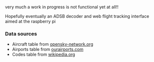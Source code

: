 very much a work in progress is not functional yet at all!!

Hopefully eventually an ADSB decoder and web flight tracking interface aimed at the raspberry pi

### Data sources
* Aircraft table from [opensky-network.org](https://opensky-network.org/datasets/metadata/aircraftDatabase.csv)
* Airports table from [ourairports.com](https://ourairports.com/data/)
* Codes table from [wikipedia.org](https://en.wikipedia.org/wiki/List_of_airline_codes)
